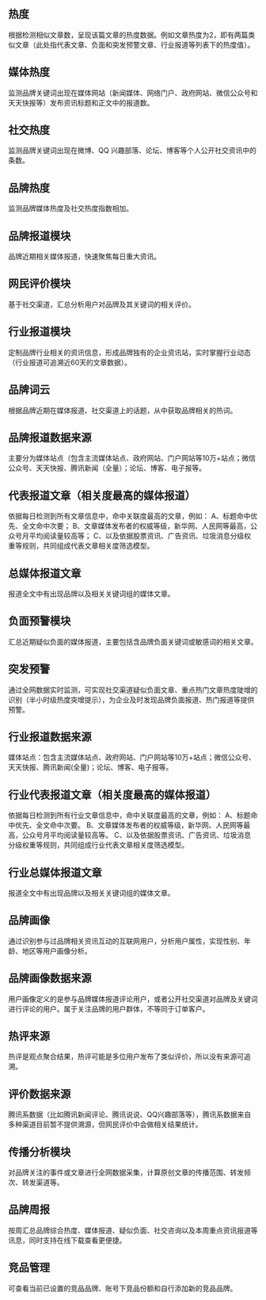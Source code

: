 ## 热度
根据检测相似文章数，呈现该篇文章的热度数据。例如文章热度为2，即有两篇类似文章（此处指代表文章、负面和突发预警文章、行业报道等列表下的热度值）。
## 媒体热度
监测品牌关键词出现在媒体网站（新闻媒体、网络门户、政府网站、微信公众号和天天快报等）发布资讯标题和正文中的报道数。
## 社交热度
监测品牌关键词出现在微博、QQ 兴趣部落、论坛、博客等个人公开社交资讯中的条数。
## 品牌热度
监测品牌媒体热度及社交热度指数相加。
## 品牌报道模块
品牌近期相关媒体报道，快速聚焦每日重大资讯。
## 网民评价模块
基于社交渠道，汇总分析用户对品牌及其关键词的相关评价。
## 行业报道模块
定制品牌行业相关的资讯信息，形成品牌独有的企业资讯站，实时掌握行业动态（行业报道可追溯近60天的文章数据）。
## 品牌词云
根据品牌近期在媒体报道、社交渠道上的话题，从中获取品牌相关的热词。
## 品牌报道数据来源
主要分为媒体站点（包含主流媒体站点、政府网站、门户网站等10万+站点；微信公众号、天天快报、腾讯新闻（全量）；论坛、博客、电子报等。
## 代表报道文章（相关度最高的媒体报道）
依据每日检测到所有文章信息中，命中关联度最高的文章，例如：
A、标题命中优先、全文命中次要；
B、文章媒体发布者的权威等级，新华网、人民网等最高，公众号月平均阅读量较高等；
C、以及依据股票资讯、广告资讯、垃圾消息分级权重等规则，共同组成代表文章相关度筛选模型。
## 总媒体报道文章
报道全文中有出现品牌以及相关关键词组的媒体文章。
## 负面预警模块
汇总近期疑似负面的媒体报道，主要包括含品牌负面关键词或敏感词的相关文章。
## 突发预警
通过全网数据实时监测，可实现社交渠道疑似负面文章、重点热门文章热度陡增的识别（半小时级热度突增提示），为企业及时发现品牌负面报道、热门报道等提供预警。
## 行业报道数据来源
媒体站点：包含主流媒体站点、政府网站、门户网站等10万+站点；微信公众号、天天快报、腾讯新闻(全量)；论坛、博客、电子报等。
## 行业代表报道文章（相关度最高的媒体报道）
依据每日检测到所有行业文章信息中，命中关联度最高的文章，例如：
A、标题命中优先、全文命中次要。
B、文章媒体发布者的权威等级，新华网、人民网等最高，公众号月平均阅读量较高等。
C、以及依据股票资讯、广告资讯、垃圾消息分级权重等规则，共同组成行业代表文章相关度筛选模型。
## 行业总媒体报道文章
报道全文中有出现品牌以及相关关键词组的媒体文章。
## 品牌画像
通过识别参与过品牌相关资讯互动的互联网用户，分析用户属性，实现性别、年龄、地区等用户画像分析。
## 品牌画像数据来源
用户画像定义的是参与品牌媒体报道评论用户，或者公开社交渠道对品牌及关键词进行评论的用户。属于关注品牌的用户群体，不等同于订单客户。
## 热评来源
热评是观点聚合结果，热评可能是多位用户发布了类似评价，所以没有来源可追溯。
## 评价数据来源
腾讯系数据（比如腾讯新闻评论、腾讯说说、QQ兴趣部落等），腾讯系数据来自多种渠道目前暂不提供溯源，但网民评价中会做相关结果统计。
## 传播分析模块
对品牌关注的事件或文章进行全网数据采集，计算原创文章的传播范围、转发频次、转发渠道等。
## 品牌周报
按周汇总品牌综合热度、媒体报道、疑似负面、社交咨询以及本周重点资讯报道等讯息，同时支持在线下载查看更便捷。
## 竞品管理
可查看当前已设置的竞品品牌、账号下竞品份额和自行添加新的竞品品牌。
